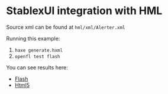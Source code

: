 StablexUI integration with HML
==============================

Source xml can be found at `hml/xml/Alerter.xml`

Running this example:  

1. `haxe generate.hxml`
2. `openfl test flash`

You can see results here:  
* [Flash](http://ui.stablex.ru/v2/hml/flash/)
* [Html5](http://ui.stablex.ru/v2/hml/html5/)